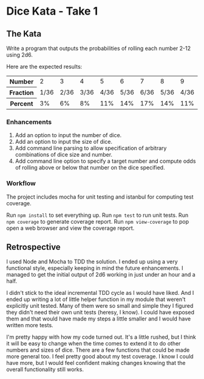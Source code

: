 # Dice Kata - Take 1

## The Kata

Write a program that outputs the probabilities of rolling each number 2-12 using 2d6. 

Here are the expected results:

<table>
  <tr>
    <th>Number</th><td>2</td><td>3</td><td>4</td><td>5</td><td>6</td><td>7</td><td>8</td><td>9</td><td>10</td><td>11</td><td>12</td>
  </tr>
  <tr>
  <th>Fraction</th><td>1/36</td><td>2/36</td><td>3/36</td><td>4/36</td><td>5/36</td><td>6/36</td><td>5/36</td><td>4/36</td><td>3/36</td><td>2/36</td><td>1/36</td>
  </tr>
  <tr>
    <th>Percent</th><td>3%</td><td>6%</td><td>8%</td><td>11%</td><td>14%</td><td>17%</td><td>14%</td><td>11%</td><td>8%</td><td>6%</td><td>3%</td>
  </tr>  
</table>

### Enhancements
1. Add an option to input the number of dice.
1. Add an option to input the size of dice.
1. Add command line parsing to allow specification of arbitrary combinations of dice size and number.
1. Add command line option to specify a target number and compute odds of rolling above or below that number on the dice specified.

### Workflow
The project includes mocha for unit testing and istanbul for computing test coverage.

Run `npm install` to set everything up.
Run `npm test` to run unit tests.
Run `npm coverage` to generate coverage report.
Run `npm view-coverage` to pop open a web browser and view the coverage report.

## Retrospective

I used Node and Mocha to TDD the solution. I ended up using a very functional style, especially keeping in mind the
future enhancements. I managed to get the initial output of 2d6 working in just under an hour and a half.

I didn't stick to the ideal incremental TDD cycle as I would have liked. And I ended up writing a lot of little helper 
function in my module that weren't explicitly unit tested. Many of them were so small and simple they I figured they
didn't need their own unit tests (heresy, I know). I could have exposed them and that would have made my steps a little
smaller and I would have written more tests.

I'm pretty happy with how my code turned out. It's a little rushed, but I think it will be easy to change when the time
comes to extend it to do other numbers and sizes of dice. There are a few functions that could be made more general too.
I feel pretty good about my test coverage. I know I could have more, but I would feel confident making changes knowing
that the overall functionality still works.
